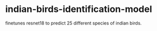 # indian-birds-identification-model
finetunes resnet18 to predict 25 different species of indian birds.
